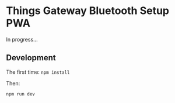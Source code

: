 # Things Gateway Bluetooth Setup PWA

In progress...

## Development

The first time: `npm install`

Then:

```
npm run dev
```
